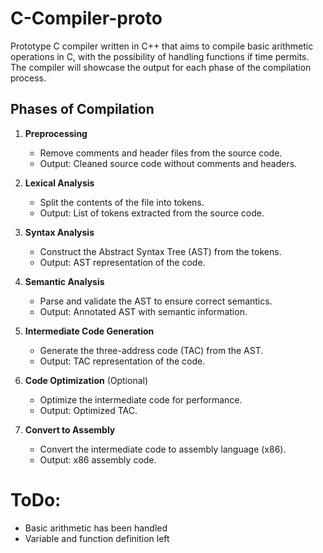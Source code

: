 # C-Compiler-proto

Prototype C compiler written in C++ that aims to compile basic arithmetic operations in C, with the possibility of handling functions if time permits. The compiler will showcase the output for each phase of the compilation process.

## Phases of Compilation

1. **Preprocessing**
   - Remove comments and header files from the source code.
   - Output: Cleaned source code without comments and headers.

2. **Lexical Analysis**
   - Split the contents of the file into tokens.
   - Output: List of tokens extracted from the source code.

3. **Syntax Analysis**
   - Construct the Abstract Syntax Tree (AST) from the tokens.
   - Output: AST representation of the code.

4. **Semantic Analysis**
   - Parse and validate the AST to ensure correct semantics.
   - Output: Annotated AST with semantic information.

5. **Intermediate Code Generation**
   - Generate the three-address code (TAC) from the AST.
   - Output: TAC representation of the code.

6. **Code Optimization** (Optional)
   - Optimize the intermediate code for performance.
   - Output: Optimized TAC.

7. **Convert to Assembly**
   - Convert the intermediate code to assembly language (x86).
   - Output: x86 assembly code.

# ToDo:
- Basic arithmetic has been handled
- Variable and function definition left
